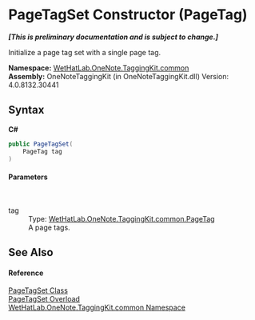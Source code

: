 # PageTagSet Constructor (PageTag)
 _**\[This is preliminary documentation and is subject to change.\]**_

Initialize a page tag set with a single page tag.

**Namespace:**&nbsp;<a href="bcdbab9c-63d1-48a4-6937-af53fb8d9a55">WetHatLab.OneNote.TaggingKit.common</a><br />**Assembly:**&nbsp;OneNoteTaggingKit (in OneNoteTaggingKit.dll) Version: 4.0.8132.30441

## Syntax

**C#**<br />
``` C#
public PageTagSet(
	PageTag tag
)
```


#### Parameters
&nbsp;<dl><dt>tag</dt><dd>Type: <a href="81c6e496-d51e-9c76-3ed6-ab5e11c9381c">WetHatLab.OneNote.TaggingKit.common.PageTag</a><br />A page tags.</dd></dl>

## See Also


#### Reference
<a href="554491c7-28c3-9873-8c41-84e47e982ada">PageTagSet Class</a><br /><a href="add183d9-ce08-f043-e926-db0f82fd39c8">PageTagSet Overload</a><br /><a href="bcdbab9c-63d1-48a4-6937-af53fb8d9a55">WetHatLab.OneNote.TaggingKit.common Namespace</a><br />